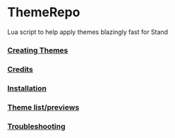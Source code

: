 # ThemeRepo
Lua script to help apply themes blazingly fast for Stand

### [Creating Themes](https://github.com/stagnate6628/stand-themerepo/wiki/Creating-Themes)

### [Credits](https://github.com/stagnate6628/stand-themerepo/wiki/Credits)

### [Installation](https://github.com/stagnate6628/stand-themerepo/wiki/Installation)

### [Theme list/previews](https://github.com/stagnate6628/stand-themerepo/wiki/Themes)

### [Troubleshooting](https://github.com/stagnate6628/stand-themerepo/wiki/Troubleshooting)
